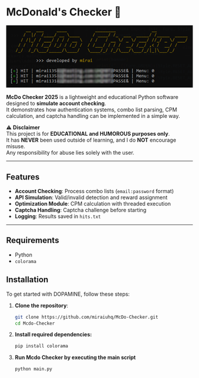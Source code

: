 # McDonald's Checker 🍔

<p align="center">
  <img src="assets/banner.PNG" alt="McDo Checker Banner" width="600"/>
</p>

**McDo Checker 2025** is a lightweight and educational Python software designed to __simulate account checking__.  
It demonstrates how authentication systems, combo list parsing, CPM calculation, and captcha handling can be implemented in a simple way.  

⚠️ **Disclaimer**  
This project is for **EDUCATIONAL and HUMOROUS purposes only**.  
It has **NEVER** been used outside of learning, and I do **NOT** encourage misuse.  
Any responsibility for abuse lies solely with the user.  

---

## Features

- **Account Checking**: Process combo lists (`email:password` format)  
- **API Simulation**: Valid/invalid detection and reward assignment  
- **Optimization Module**: CPM calculation with threaded execution  
- **Captcha Handling**: Captcha challenge before starting  
- **Logging**: Results saved in `hits.txt`  

---

## Requirements

- Python
- `colorama` 

## Installation

To get started with DOPAMINE, follow these steps:

1. **Clone the repository**:

   ```bash
   git clone https://github.com/miraiuhq/McDo-Checker.git
   cd Mcdo-Checker
   ```

2. **Install required dependencies:**

   ```bash
   pip install colorama
   ```

3. **Run Mcdo Checker by executing the main script**

   ```bash
   python main.py
   ```
